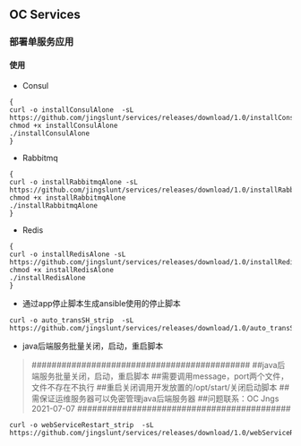 ## OC Services
### 部署单服务应用

#### 使用
- Consul 
```shell 
{
curl -o installConsulAlone  -sL https://github.com/jingslunt/services/releases/download/1.0/installConsulAlone
chmod +x installConsulAlone
./installConsulAlone
}
```

- Rabbitmq 

```shell
{
curl -o installRabbitmqAlone -sL https://github.com/jingslunt/services/releases/download/1.0/installRabbitmqAlone
chmod +x installRabbitmqAlone
./installRabbitmqAlone
}
```

- Redis
```shell
{
curl -o installRedisAlone -sL https://github.com/jingslunt/services/releases/download/1.0/installRedisAlone
chmod +x installRedisAlone
./installRedisAlone
}
```

- 通过app停止脚本生成ansible使用的停止脚本
```
curl -o auto_transSH_strip  -sL https://github.com/jingslunt/services/releases/download/1.0/auto_transSH_strip
```
- java后端服务批量关闭，启动，重启脚本
>############################################
>##java后端服务批量关闭，启动，重启脚本
>##需要调用message，port两个文件，文件不存在不执行
>##重启关闭调用开发放置的/opt/start/关闭启动脚本
>##需保证运维服务器可以免密管理java后端服务器
>##问题联系：OC Jngs  2021-07-07
>########################################### 
```
curl -o webServiceRestart_strip  -sL https://github.com/jingslunt/services/releases/download/1.0/webServiceRestart_strip
```
